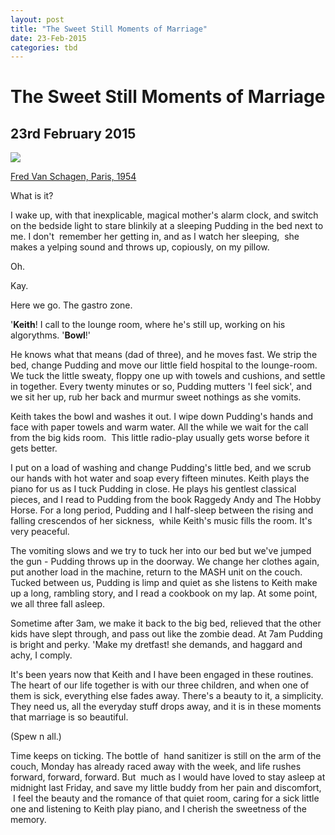 ```yaml
---
layout: post
title: "The Sweet Still Moments of Marriage"
date: 23-Feb-2015
categories: tbd
---
```


# The Sweet Still Moments of Marriage

## 23rd February 2015

<img class="photo-horiz" src="http://41.media.tumblr.com/07e677c8698726ccee1d019c997085d1/tumblr_njvze7Gaxm1rffxsno1_1280.jpg" />

<a href="http://mimbeau.tumblr.com/tagged/vintage">Fred Van Schagen,   Paris, 1954</a>

 

What is it?

I wake up, with that inexplicable, magical mother's alarm clock, and switch on the bedside light to stare blinkily at a sleeping Pudding in the bed next to me. I don't  remember her getting in, and as I watch her sleeping,  she makes a yelping sound and throws up, copiously, on my pillow.

Oh.

Kay.

Here we go. The gastro zone.

'**Keith**! I call to the lounge room, where he's still up, working on his algorythms. '**Bowl**!'

He knows what that means (dad of three), and he moves fast. We strip the bed, change Pudding and move our little field hospital to the lounge-room. We tuck the little sweaty, floppy one up with towels and cushions, and settle in together. Every twenty minutes or so, Pudding mutters 'I feel sick', and we sit her up, rub her back and murmur sweet nothings as she vomits.

Keith takes the bowl and washes it out. I wipe down Pudding's hands and face with paper towels and warm water. All the while we wait for the call from the big kids room.  This little radio-play usually gets worse before it gets better.

I put on a load of washing and change Pudding's little bed, and we scrub our hands with hot water and soap every fifteen minutes. Keith plays the piano for us as I tuck Pudding in close. He plays his gentlest classical pieces, and I read to Pudding from the book Raggedy Andy and The Hobby Horse. For a long period, Pudding and I half-sleep between the rising and falling crescendos of her sickness,  while Keith's music fills the room. It's very peaceful.

The vomiting slows and we try to tuck her into our bed but we've jumped the gun - Pudding throws up in the doorway. We change her clothes again, put another load in the machine, return to the MASH unit on the couch. Tucked between us, Pudding is limp and quiet as she listens to Keith make up a long, rambling story, and I read a cookbook on my lap. At some point, we all three fall asleep.

Sometime after 3am, we make it back to the big bed, relieved that the other kids have slept through, and pass out like the zombie dead. At 7am Pudding is bright and perky. 'Make my dretfast! she demands, and haggard and achy, I comply.

It's been years now that Keith and I have been engaged in these routines. The heart of our life together is with our three children, and when one of them is sick, everything else fades away. There's a beauty to it, a simplicity. They need us, all the everyday stuff drops away, and it is in these moments that marriage is so beautiful.

(Spew n all.)

Time keeps on ticking. The bottle of  hand sanitizer is still on the arm of the couch, Monday has already raced away with the week, and life rushes forward, forward, forward. But  much as I would have loved to stay asleep at midnight last Friday, and save my little buddy from her pain and discomfort,  I feel the beauty and the romance of that quiet room, caring for a sick little one and listening to Keith play piano, and I cherish the sweetness of the memory.
